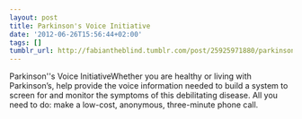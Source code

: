 ```yaml
---
layout: post
title: Parkinson's Voice Initiative
date: '2012-06-26T15:56:44+02:00'
tags: []
tumblr_url: http://fabiantheblind.tumblr.com/post/25925971880/parkinsons-voice-initiative
---
```

Parkinson''s Voice InitiativeWhether you are healthy or living with Parkinson’s, help provide the voice information needed to build a system to screen for and monitor the symptoms of this debilitating disease. All you need to do: make a low-cost, anonymous, three-minute phone call.
